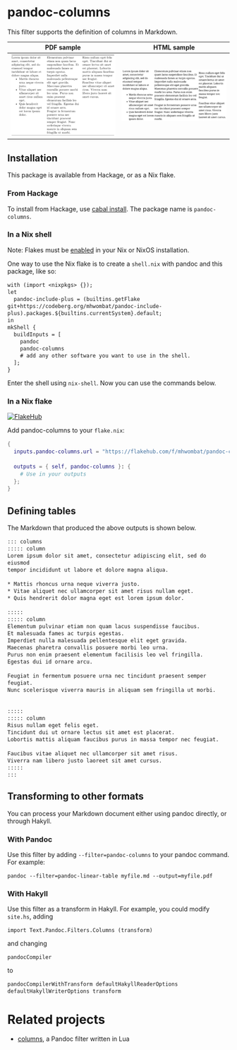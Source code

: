 # pandoc-columns

This filter supports the definition of columns in Markdown.

|  PDF sample  |  HTML sample  |
|:------------:|:-------------:|
| ![](pdf.png) | ![](html.png) |

## Installation

This package is available from Hackage, or as a Nix flake.

### From Hackage

To install from Hackage, use [cabal install](https://cabal.readthedocs.io/en/stable/cabal-commands.html#cabal-install).
The package name is `pandoc-columns`.

### In a Nix shell

Note: Flakes must be [enabled](https://nixos.wiki/wiki/Flakes) in your Nix or NixOS installation.

One way to use the Nix flake is to create a `shell.nix` with pandoc and this package, like so:

~~~
with (import <nixpkgs> {});
let
  pandoc-include-plus = (builtins.getFlake git+https://codeberg.org/mhwombat/pandoc-include-plus).packages.${builtins.currentSystem}.default;
in
mkShell {
  buildInputs = [
    pandoc
    pandoc-columns
    # add any other software you want to use in the shell.
  ];
}
~~~

Enter the shell using `nix-shell`.
Now you can use the commands below.

### In a Nix flake

[![FlakeHub](https://img.shields.io/endpoint?url=https://flakehub.com/f/mhwombat/pandoc-columns/badge)](https://flakehub.com/flake/mhwombat/pandoc-columns)

Add pandoc-columns to your `flake.nix`:

```nix
{
  inputs.pandoc-columns.url = "https://flakehub.com/f/mhwombat/pandoc-columns/*.tar.gz";

  outputs = { self, pandoc-columns }: {
    # Use in your outputs
  };
}

```

## Defining tables

The Markdown that produced the above outputs is shown below.

    ::: columns
    ::::: column
    Lorem ipsum dolor sit amet, consectetur adipiscing elit, sed do eiusmod
    tempor incididunt ut labore et dolore magna aliqua.

    * Mattis rhoncus urna neque viverra justo.
    * Vitae aliquet nec ullamcorper sit amet risus nullam eget.
    * Quis hendrerit dolor magna eget est lorem ipsum dolor.

    :::::
    ::::: column
    Elementum pulvinar etiam non quam lacus suspendisse faucibus.
    Et malesuada fames ac turpis egestas.
    Imperdiet nulla malesuada pellentesque elit eget gravida.
    Maecenas pharetra convallis posuere morbi leo urna.
    Purus non enim praesent elementum facilisis leo vel fringilla.
    Egestas dui id ornare arcu.

    Feugiat in fermentum posuere urna nec tincidunt praesent semper feugiat.
    Nunc scelerisque viverra mauris in aliquam sem fringilla ut morbi.


    :::::
    ::::: column
    Risus nullam eget felis eget.
    Tincidunt dui ut ornare lectus sit amet est placerat.
    Lobortis mattis aliquam faucibus purus in massa tempor nec feugiat.

    Faucibus vitae aliquet nec ullamcorper sit amet risus.
    Viverra nam libero justo laoreet sit amet cursus.
    :::::
    :::

## Transforming to other formats

You can process your Markdown document either using pandoc directly,
or through Hakyll.

### With Pandoc

Use this filter by adding `--filter=pandoc-columns` to your pandoc command.
For example:

    pandoc --filter=pandoc-linear-table myfile.md --output=myfile.pdf

### With Hakyll

Use this filter as a transform in Hakyll.
For example, you could modify `site.hs`, adding

```
import Text.Pandoc.Filters.Columns (transform)
```

and changing

```
pandocCompiler
```

to

```
pandocCompilerWithTransform defaultHakyllReaderOptions defaultHakyllWriterOptions transform
```

# Related projects

- [columns](https://github.com/dialoa/columns), a Pandoc filter written in Lua
